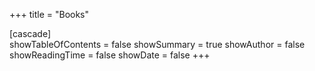 +++
title = "Books"

[cascade]    
    showTableOfContents = false
    showSummary = true
    showAuthor = false
    showReadingTime = false
    showDate = false
+++